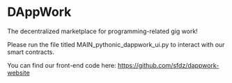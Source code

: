 # DAppWork

The decentralized marketplace for programming-related gig work!

Please run the file titled MAIN_pythonic_dappwork_ui.py to interact with our smart contracts.

You can find our front-end code here: https://github.com/sfdz/dappwork-website
